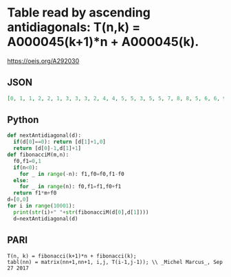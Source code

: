 # Table read by ascending antidiagonals: T\(n,k\) \= A000045\(k\+1\)\*n \+ A000045\(k\)\.
https://oeis.org/A292030
## JSON
```JSON
[0, 1, 1, 2, 2, 1, 3, 3, 3, 2, 4, 4, 5, 5, 3, 5, 5, 7, 8, 8, 5, 6, 6, 9, 11, 13, 13, 8, 7, 7, 11, 14, 18, 21, 21, 13, 8, 8, 13, 17, 23, 29, 34, 34, 21, 9, 9, 15, 20, 28, 37, 47, 55, 55, 34, 10, 10, 17, 23, 33, 45, 60, 76, 89, 89, 55, 11, 11, 19, 26, 38, 53, 73, 97, 123, 144, 144]
```
## Python
```Python
def nextAntidiagonal(d):
  if(d[0]==0): return [d[1]+1,0]
  return [d[0]-1,d[1]+1]
def fibonacciM(m,n):
  f0,f1=0,1
  if(n<0):
    for _ in range(-n): f1,f0=f0,f1-f0
  else:
    for _ in range(n): f0,f1=f1,f0+f1
  return f1*m+f0
d=[0,0]
for i in range(10001):
  print(str(i)+" "+str(fibonacciM(d[0],d[1])))
  d=nextAntidiagonal(d)
```
## PARI
```PARI
T(n, k) = fibonacci(k+1)*n + fibonacci(k);
tabl(nn) = matrix(nn+1,nn+1, i,j, T(i-1,j-1)); \\ _Michel Marcus_, Sep 27 2017
```
